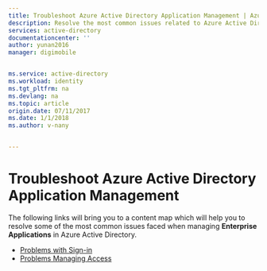 ```yaml
---
title: Troubleshoot Azure Active Directory Application Management | Azure
description: Resolve the most common issues related to Azure Active Directory Application Management
services: active-directory
documentationcenter: ''
author: yunan2016
manager: digimobile


ms.service: active-directory
ms.workload: identity
ms.tgt_pltfrm: na
ms.devlang: na
ms.topic: article
origin.date: 07/11/2017
ms.date: 1/1/2018
ms.author: v-nany


---
```


# Troubleshoot Azure Active Directory Application Management
The following links will bring you to a content map which will help you to resolve some of the most common issues faced when managing **Enterprise Applications** in Azure Active Directory.
* [Problems with Sign-in](active-directory-application-sign-in-content-map.md)
* [Problems Managing Access](active-directory-application-access-content-map.md)

